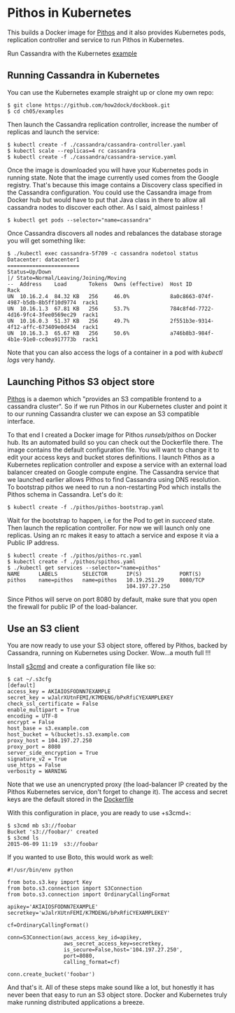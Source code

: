 Pithos in Kubernetes
====================

This builds a Docker image for [Pithos](https://github.com/exoscale/pithos) and it also provides Kubernetes pods, replication controller and service to run Pithos in Kubernetes.

Run Cassandra with the Kubernetes [example](https://github.com/GoogleCloudPlatform/kubernetes/tree/master/examples/cassandra)

## Running Cassandra in Kubernetes

You can use the Kubernetes example straight up or clone my own repo:

    $ git clone https://github.com/how2dock/dockbook.git
    $ cd ch05/examples

Then launch the Cassandra replication controller, increase the number of replicas and launch the service:

    $ kubectl create -f ./cassandra/cassandra-controller.yaml
    $ kubectl scale --replicas=4 rc cassandra
    $ kubectl create -f ./cassandra/cassandra-service.yaml

Once the image is downloaded you will have your Kubernetes pods in running state. Note that the image currently used comes from the Google registry. That's because this image contains a Discovery class specified in the Cassandra configuration. You could use the Cassandra image from Docker hub but would have to put that Java class in there to allow all cassandra nodes to discover each other. As I said, almost painless !

    $ kubectl get pods --selector="name=cassandra"

Once Cassandra discovers all nodes and rebalances the database storage you will get something like:

    $ ./kubectl exec cassandra-5f709 -c cassandra nodetool status
    Datacenter: datacenter1
    =======================
    Status=Up/Down
    |/ State=Normal/Leaving/Joining/Moving
    --  Address    Load       Tokens  Owns (effective)  Host ID                               Rack
    UN  10.16.2.4  84.32 KB   256     46.0%             8a0c8663-074f-4987-b5db-8b5ff10d9774  rack1
    UN  10.16.1.3  67.81 KB   256     53.7%             784c8f4d-7722-4d16-9fc4-3fee0569ec29  rack1
    UN  10.16.0.3  51.37 KB   256     49.7%             2f551b3e-9314-4f12-affc-673409e0d434  rack1
    UN  10.16.3.3  65.67 KB   256     50.6%             a746b8b3-984f-4b1e-91e0-cc0ea917773b  rack1
 
Note that you can also access the logs of a container in a pod with _kubectl logs_ very handy.

## Launching Pithos S3 object store

[Pithos](http://pithos.io) is a daemon which "provides an S3 compatible frontend to a cassandra cluster". So if we run Pithos in our Kubernetes cluster and point it to our running Cassandra cluster we can expose an S3 compatible interface.

To that end I created a Docker image for Pithos _runseb/pithos_ on Docker hub. Its an automated build so you can check out the Dockerfile there. The image contains the default configuration file. You will want to change it to edit your access keys and bucket stores definitions. I launch Pithos as a Kubernetes replication controller and expose a service with an external load balancer created on Google compute engine. The Cassandra service that we launched earlier allows Pithos to find Cassandra using DNS resolution. To bootstrap pithos we need to run a non-restarting Pod which installs the Pithos schema in Cassandra. Let's do it:

    $ kubectl create -f ./pithos/pithos-bootstrap.yaml

Wait for the bootstrap to happen, i.e for the Pod to get in _succeed_ state. Then launch the replication controller. For now we will launch only one replicas. Using an rc makes it easy to attach a service and expose it via a Public IP address.

    $ kubectl create -f ./pithos/pithos-rc.yaml
    $ kubectl create -f ./pithos/spithos.yaml
    $ ./kubectl get services --selector="name=pithos"
    NAME      LABELS        SELECTOR      IP(S)            PORT(S)
    pithos    name=pithos   name=pithos   10.19.251.29     8080/TCP
                                          104.197.27.250 

Since Pithos will serve on port 8080 by default, make sure that you open the firewall for public IP of the load-balancer.

## Use an S3 client

You are now ready to use your S3 object store, offered by Pithos, backed by Cassandra, running on Kubernetes using Docker. Wow...a mouth full !!!

Install [s3cmd](http://s3tools.org/s3cmd) and create a configuration file like so:

    $ cat ~/.s3cfg
    [default]
    access_key = AKIAIOSFODNN7EXAMPLE
    secret_key = wJalrXUtnFEMI/K7MDENG/bPxRfiCYEXAMPLEKEY
    check_ssl_certificate = False
    enable_multipart = True
    encoding = UTF-8
    encrypt = False
    host_base = s3.example.com
    host_bucket = %(bucket)s.s3.example.com
    proxy_host = 104.197.27.250 
    proxy_port = 8080
    server_side_encryption = True
    signature_v2 = True
    use_https = False
    verbosity = WARNING

Note that we use an unencrypted proxy (the load-balancer IP created by the Pithos Kubernetes service, don't forget to change it). The access and secret keys are the default stored in the [Dockerfile](https://github.com/runseb/pithos)

With this configuration in place, you are ready to use +s3cmd+:

    $ s3cmd mb s3://foobar
    Bucket 's3://foobar/' created
    $ s3cmd ls
    2015-06-09 11:19  s3://foobar

If you wanted to use Boto, this would work as well:

    #!/usr/bin/env python

    from boto.s3.key import Key
    from boto.s3.connection import S3Connection
    from boto.s3.connection import OrdinaryCallingFormat

    apikey='AKIAIOSFODNN7EXAMPLE'
    secretkey='wJalrXUtnFEMI/K7MDENG/bPxRfiCYEXAMPLEKEY'

    cf=OrdinaryCallingFormat()

    conn=S3Connection(aws_access_key_id=apikey,
                      aws_secret_access_key=secretkey,
                      is_secure=False,host='104.197.27.250',
                      port=8080,
                      calling_format=cf)

    conn.create_bucket('foobar')

And that's it. All of these steps make sound like a lot, but honestly it has never been that easy to run an S3 object store. Docker and Kubernetes truly make running distributed applications a breeze.


